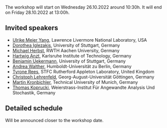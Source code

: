 <!--
.. title: Program
.. slug: program
.. date: 2022-03-02 16:11:07 UTC+01:00
.. tags:
.. category:
.. link:
.. description:
.. type: text
-->

The workshop will start on Wednesday 26.10.2022 around
10:30h. It will end on Friday 28.10.2022 at 13:00h.

## Invited speakers

- [Ulrike Meier Yang](https://people.llnl.gov/yang11), Lawrence Livermore National Laboratory, USA
- [Dorothea Iglezakis](https://www.izus.uni-stuttgart.de/personen/Iglezakis-00001/), University of Stuttgart, Germany
- [Michael Herbst](http://www.acom.rwth-aachen.de/5people/herbst/start), RWTH Aachen University, Germany
- [Hartwig Anzt](https://hartwiganzt.github.io/), Karlsruhe Institute of Technology, Germany
- [Benjamin Uekermann](https://www.simtech.uni-stuttgart.de/exc/people/Uekermann/), University of Stuttgart, Germany
- [Andrea Walther](https://www.mathematik.hu-berlin.de/de/forschung/forschungsgebiete/mathematische-optimierung/andrea-walther), Humboldt-Universität zu Berlin, Germany
- [Tyrone Rees](https://www.numerical.rl.ac.uk/people/rees/), STFC Rutherford Appleton Laboratory, United Kingdom
- [Christoph Lehrenfeld](https://cpde.math.uni-goettingen.de/en/members/CLehrenfeld/index.html), Georg-August-Universität Göttingen, Germany
- [Martin Kronbichler](https://www.epc.ed.tum.de/lnm/staff/martin-kronbichler/), Technical University of Munich, Germany
- [Thomas Koprucki](https://www.wias-berlin.de/~koprucki/), Weierstrass-Institut Für Angewandte Analysis Und Stochastik, Germany

## Detailed schedule

Will be announced closer to the workshop date.
